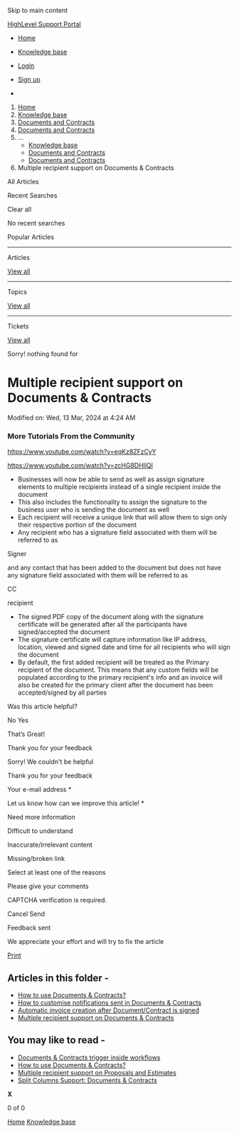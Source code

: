 Skip to main content

[ HighLevel Support Portal ](https://help.gohighlevel.com)

  * [ Home ](/support/home)
  * [ Knowledge base ](/support/solutions)

  * [Login](/support/login)
  * [Sign up](/support/signup)
  * 

  1. [Home](/support/home)
  2. [Knowledge base](/support/solutions)
  3. [Documents and Contracts](/support/solutions/48000453974)
  4. [Documents and Contracts](/support/solutions/folders/155000000203)
  5. ... 
     * [Knowledge base](/support/solutions)
     * [Documents and Contracts](/support/solutions/48000453974)
     * [Documents and Contracts](/support/solutions/folders/155000000203)
  6. Multiple recipient support on Documents & Contracts

All  Articles 

Recent Searches

Clear all

No recent searches

Popular Articles

* * *

Articles

[View all](/support/search/solutions)

* * *

Topics

[View all](/support/search/topics)

* * *

Tickets

[View all](/support/search/tickets)

Sorry! nothing found for   

# Multiple recipient support on Documents & Contracts

Modified on: Wed, 13 Mar, 2024 at 4:24 AM

### More Tutorials From the Community

<https://www.youtube.com/watch?v=eqKz8ZFzCyY>

<https://www.youtube.com/watch?v=zcHG8DHllQI>

  * Businesses will now be able to send as well as assign signature elements to multiple recipients instead of a single recipient inside the document
  * This also includes the functionality to assign the signature to the business user who is sending the document as well
  * Each recipient will receive a unique link that will allow them to sign only their respective portion of the document
  * Any recipient who has a signature field associated with them will be referred to as 

Signer 

and any contact that has been added to the document but does not have any signature field associated with them will be referred to as 

CC

 recipient
  * The signed PDF copy of the document along with the signature certificate will be generated after all the participants have signed/accepted the document
  * The signature certificate will capture information like IP address, location, viewed and signed date and time for all recipients who will sign the document
  * By default, the first added recipient will be treated as the Primary recipient of the document. This means that any custom fields will be populated according to the primary recipient's info and an invoice will also be created for the primary client after the document has been accepted/signed by all parties

Was this article helpful?

No  Yes 

That’s Great!

Thank you for your feedback

Sorry! We couldn't be helpful

Thank you for your feedback

Your e-mail address *

Let us know how can we improve this article! *

Need more information 

Difficult to understand 

Inaccurate/irrelevant content 

Missing/broken link 

Select at least one of the reasons 

Please give your comments 

CAPTCHA verification is required. 

Cancel  Send 

Feedback sent

We appreciate your effort and will try to fix the article

[Print](javascript:print\(\))

## Articles in this folder -

  * [How to use Documents & Contracts?](/support/solutions/articles/155000000594-how-to-use-documents-contracts-)
  * [How to customise notifications sent in Documents & Contracts](/support/solutions/articles/155000001298-how-to-customise-notifications-sent-in-documents-contracts)
  * [Automatic invoice creation after Document/Contract is signed](/support/solutions/articles/155000001299-automatic-invoice-creation-after-document-contract-is-signed)
  * [Multiple recipient support on Documents & Contracts](/support/solutions/articles/155000001300-multiple-recipient-support-on-documents-contracts)

## You may like to read -

  * [Documents & Contracts trigger inside workflows](/support/solutions/articles/155000001491-documents-contracts-trigger-inside-workflows)
  * [How to use Documents & Contracts?](/support/solutions/articles/155000000594-how-to-use-documents-contracts-)
  * [Multiple recipient support on Proposals and Estimates](/support/solutions/articles/155000003712-multiple-recipient-support-on-proposals-and-estimates)
  * [Split Columns Support: Documents & Contracts](/support/solutions/articles/155000004041-split-columns-support-documents-contracts)

**X**

0 of 0 []()

[Home](/support/home) [Knowledge base](/support/solutions)
